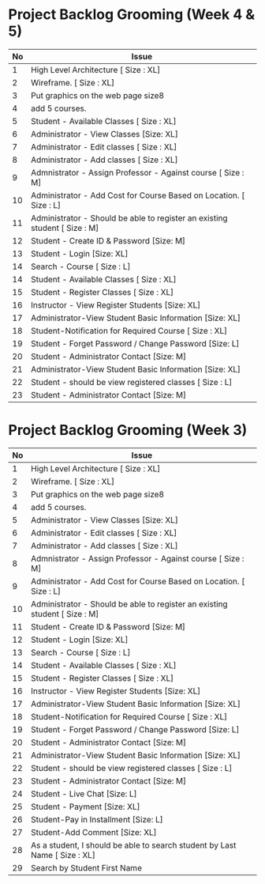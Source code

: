 
# Project Backlog  Grooming (Week 4 & 5)

| No | Issue|
|----|-----|
|1	|High Level Architecture [ Size : XL]|
|2	|Wireframe. [ Size : XL]|
|3	|Put graphics on the web page size8|
|4	|add 5 courses.|
|5 | Student - Available Classes [ Size : XL]
|6	|Administrator - View Classes [Size: XL]|
|7	|Administrator - Edit classes [ Size : XL]|
|8	|Administrator - Add classes [ Size : XL]|
|9  |Admnistrator - Assign Professor - Against course [ Size : M]|
|10	|Administrator - Add Cost for Course Based on Location. [ Size : L]|
|11 |Administrator - Should be able to register an existing student [ Size : M]
|12	|Student - Create ID & Password [Size: M]|
|13	|Student - Login [Size: XL]|
|14	|Search - Course [ Size : L]|
|14 | Student - Available Classes [ Size : XL]
|15 | Student - Register Classes [ Size : XL]
|16 | Instructor - View Register Students [Size: XL]
|17 | Administrator-View Student Basic Information [Size: XL]
|18	|Student-Notification for Required Course [ Size : XL]|
|19	|Student - Forget Password / Change Password [Size: L]|
|20	|Student - Administrator Contact [Size: M]|
|21	|Administrator-View Student Basic Information [Size: XL]|
|22	|Student - should be view registered classes [ Size : L]|
|23	|Student - Administrator Contact [Size: M]|



# Project Backlog Grooming (Week 3)

| No | Issue|
|----|-----|
|1	|High Level Architecture [ Size : XL]|
|2	|Wireframe. [ Size : XL]|
|3	|Put graphics on the web page size8|
|4	|add 5 courses.|
|5	|Administrator - View Classes [Size: XL]|
|6	|Administrator - Edit classes [ Size : XL]|
|7	|Administrator - Add classes [ Size : XL]|
|8  |Admnistrator - Assign Professor - Against course [ Size : M]|
|9	|Administrator - Add Cost for Course Based on Location. [ Size : L]|
|10 |Administrator - Should be able to register an existing student [ Size : M]
|11	|Student - Create ID & Password [Size: M]|
|12	|Student - Login [Size: XL]|
|13	|Search - Course [ Size : L]|
|14 | Student - Available Classes [ Size : XL]
|15 | Student - Register Classes [ Size : XL]
|16 | Instructor - View Register Students [Size: XL]
|17 | Administrator-View Student Basic Information [Size: XL]
|18	|Student-Notification for Required Course [ Size : XL]|
|19	|Student - Forget Password / Change Password [Size: L]|
|20	|Student - Administrator Contact [Size: M]|
|21	|Administrator-View Student Basic Information [Size: XL]|
|22	|Student - should be view registered classes [ Size : L]|
|23	|Student - Administrator Contact [Size: M]|
|24 |Student - Live Chat [Size: L]|
|25 |Student - Payment [Size: XL]|
|26	|Student-Pay in Installment [Size: L]|
|27	|Student-Add Comment [Size: XL]|
|28 |As a student, I should be able to search student by Last Name [ Size : XL]|
|29	|Search by Student First Name|

